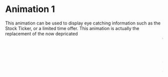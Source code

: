 # Animation 1
This animation can be used to display eye catching information such as the Stock Ticker, or a limited time offer. This animation is actually the replacement of the now depricated <marquee> tag.
![Alt Text](https://github.com/REBEL-OSUDA/CSS-Animations/blob/main/Stock%20Ticker/Stock%20Ticker%20-%20Google%20Chrome%202024-10-22%2022-43-03.gif)

# Animation 2
This animation is most useful when you want to make the Website look more dynamic to the viewer, since the elements are appearing as the viewer scrolls, i.e. we give the control to the viewer. 
![Alt Text](https://github.com/REBEL-OSUDA/CSS-Animations/blob/main/On-View%20Animation/On-View%20Animation%20-%20Google%20Chrome%202024-10-30%2013-03-12.gif)

